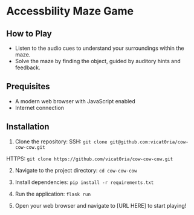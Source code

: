 # Accessbility Maze Game

## How to Play

- Listen to the audio cues to understand your surroundings within the maze.
- Solve the maze by finding the object, guided by auditory hints and feedback.

## Prequisites 

- A modern web browser with JavaScript enabled
- Internet connection

## Installation

1. Clone the repository:
SSH:
`git clone git@github.com:vicat0ria/cow-cow-cow.git`

HTTPS:
`git clone https://github.com/vicat0ria/cow-cow-cow.git`

2. Navigate to the project directory:
`cd cow-cow-cow`

3. Install dependencies:
`pip install -r requirements.txt`

4. Run the application:
`flask run`

5. Open your web browser and navigate to [URL HERE] to start playing!